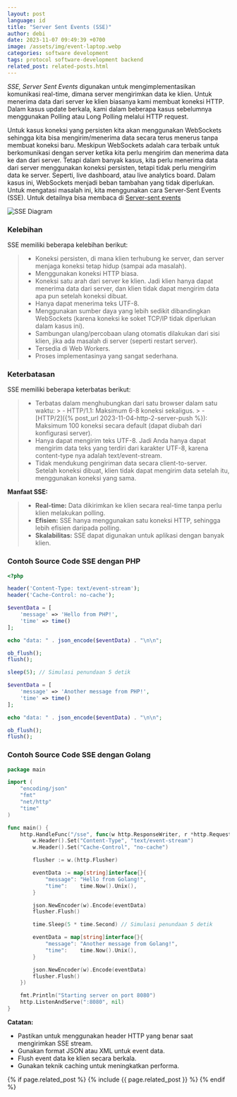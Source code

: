 ```yaml
---
layout: post
language: id
title: "Server Sent Events (SSE)"
author: debi
date: 2023-11-07 09:49:39 +0700
image: /assets/img/event-laptop.webp
categories: software development
tags: protocol software-development backend
related_post: related-posts.html
---
```

*SSE, Server Sent Events* digunakan untuk mengimplementasikan komunikasi real-time, dimana server mengirimkan data ke klien. 
Untuk menerima data dari server ke klien biasanya kami membuat koneksi HTTP. Dalam kasus update berkala, kami dalam beberapa kasus 
sebelumnya menggunakan Polling atau Long Polling melalui HTTP request.

Untuk kasus koneksi yang persisten kita akan menggunakan WebSockets sehingga kita bisa mengirim/menerima data secara terus menerus 
tanpa membuat koneksi baru. Meskipun WebSockets adalah cara terbaik untuk berkomunikasi dengan server ketika kita perlu mengirim dan 
menerima data ke dan dari server. Tetapi dalam banyak kasus, kita perlu menerima data dari server menggunakan koneksi persisten, tetapi 
tidak perlu mengirim data ke server. Seperti, live dashboard, atau live analytics board. Dalam kasus ini, WebSockets menjadi beban 
tambahan yang tidak diperlukan. Untuk mengatasi masalah ini, kita menggunakan cara Server-Sent Events (SSE). Untuk detailnya bisa 
membaca di [Server-sent events][sse]

![SSE Diagram](https://dikakaryatech.com/assets/img/sse-reqeuest-response.webp "SSE Diagram")

### Kelebihan
SSE memiliki beberapa kelebihan berikut:

> - Koneksi persisten, di mana klien terhubung ke server, dan server menjaga koneksi tetap hidup (sampai ada masalah).
> - Menggunakan koneksi HTTP biasa.
> - Koneksi satu arah dari server ke klien. Jadi klien hanya dapat menerima data dari server, dan klien tidak dapat 
mengirim data apa pun setelah koneksi dibuat.
> - Hanya dapat menerima teks UTF-8.
> - Menggunakan sumber daya yang lebih sedikit dibandingkan WebSockets (karena koneksi ke soket TCP/IP tidak diperlukan dalam kasus ini).
> - Sambungan ulang/percobaan ulang otomatis dilakukan dari sisi klien, jika ada masalah di server (seperti restart server).
> - Tersedia di Web Workers.
> - Proses implementasinya yang sangat sederhana.

### Keterbatasan
SSE memiliki beberapa keterbatas berikut:

> - Terbatas dalam menghubungkan dari satu browser dalam satu waktu:
    > - HTTP/1.1: Maksimum 6-8 koneksi sekaligus.
    > - [HTTP/2]({% post_url 2023-11-04-http-2-server-push %}): Maksimum 100 koneksi secara default (dapat diubah dari konfigurasi server). 
> - Hanya dapat mengirim teks UTF-8. Jadi Anda hanya dapat mengirim data teks yang terdiri dari karakter UTF-8, karena content-type nya adalah text/event-stream.
> - Tidak mendukung pengiriman data secara client-to-server. Setelah koneksi dibuat, klien tidak dapat mengirim data setelah itu, menggunakan koneksi yang sama.

**Manfaat SSE:**

> - **Real-time:** Data dikirimkan ke klien secara real-time tanpa perlu klien melakukan polling.
> - **Efisien:** SSE hanya menggunakan satu koneksi HTTP, sehingga lebih efisien daripada polling.
> - **Skalabilitas:** SSE dapat digunakan untuk aplikasi dengan banyak klien.

### Contoh Source Code SSE dengan PHP

```php
<?php

header('Content-Type: text/event-stream');
header('Cache-Control: no-cache');

$eventData = [
    'message' => 'Hello from PHP!',
    'time' => time()
];

echo "data: " . json_encode($eventData) . "\n\n";

ob_flush();
flush();

sleep(5); // Simulasi penundaan 5 detik

$eventData = [
    'message' => 'Another message from PHP!',
    'time' => time()
];

echo "data: " . json_encode($eventData) . "\n\n";

ob_flush();
flush();
```

### Contoh Source Code SSE dengan Golang

```go
package main

import (
    "encoding/json"
    "fmt"
    "net/http"
    "time"
)

func main() {
    http.HandleFunc("/sse", func(w http.ResponseWriter, r *http.Request) {
        w.Header().Set("Content-Type", "text/event-stream")
        w.Header().Set("Cache-Control", "no-cache")

        flusher := w.(http.Flusher)

        eventData := map[string]interface{}{
            "message": "Hello from Golang!",
            "time":    time.Now().Unix(),
        }

        json.NewEncoder(w).Encode(eventData)
        flusher.Flush()

        time.Sleep(5 * time.Second) // Simulasi penundaan 5 detik

        eventData = map[string]interface{}{
            "message": "Another message from Golang!",
            "time":    time.Now().Unix(),
        }

        json.NewEncoder(w).Encode(eventData)
        flusher.Flush()
    })

    fmt.Println("Starting server on port 8080")
    http.ListenAndServe(":8080", nil)
}
```

**Catatan:**
* Pastikan untuk menggunakan header HTTP yang benar saat mengirimkan SSE stream.
* Gunakan format JSON atau XML untuk event data.
* Flush event data ke klien secara berkala.
* Gunakan teknik caching untuk meningkatkan performa.

[sse]: https://html.spec.whatwg.org/multipage/server-sent-events.html

{% if page.related_post %}
  {% include {{ page.related_post }} %}
{% endif %}
